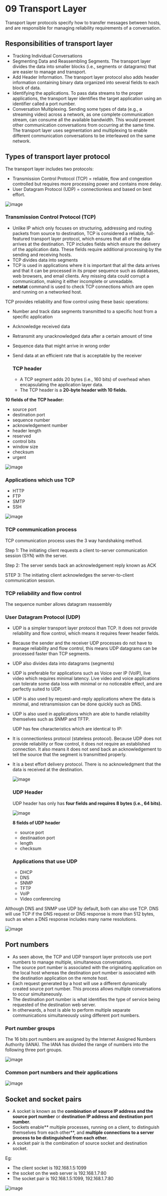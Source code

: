 # 09 Transport Layer
Transport layer protocols specify how to transfer messages between hosts, and are responsible for managing reliability requirements of a conversation. 

## Responsibilities of transport layer
- Tracking Individual Conversations
- Segmenting Data and Reassembling Segments. The transport layer divides the data into smaller blocks (i.e., segments or datagrams) that are easier to manage and transport.
- Add Header Information. The transport layer protocol also adds header information containing binary data organized into several fields to each block of data.
- Identifying the applications. To pass data streams to the proper applications, the transport layer identifies the target application using an identifier called a port number. 
- Conversation Multiplexing. Sending some types of data (e.g., a streaming video) across a network, as one complete communication stream, can consume all the available bandwidth. This would prevent other communication conversations from occurring at the same time. The transport layer uses segmentation and multiplexing to enable different communication conversations to be interleaved on the same network.

## Types of transport layer protocol
The transport layer includes two protocols:
- Transmission Control Protocol (TCP) = reliable, flow and congestion controlled but requires more processing power and contains more delay.
- User Datagram Protocol (UDP) = connectionless and based on best effort.

![image](https://github.com/Fong20/Learning-repository/assets/150316121/e68ed714-2159-4b41-98db-fa81aa0d7504)

### Transmission Control Protocol (TCP)
- Unlike IP which only focuses on structuring, addressing and routing packets from source to destination, TCP is considered a reliable, full-featured transport layer protocol, which ensures that all of the data arrives at the destination. TCP includes fields which ensure the delivery of the application data. These fields require additional processing by the sending and receiving hosts. 
- TCP divides data into segments
- TCP is used in applications where it is important that all the data arrives and that it can be processed in its proper sequence such as databases, web browsers, and email clients. Any missing data could corrupt a communication, making it either incomplete or unreadable.
- **netstat** command is used to check TCP connections which are open and running on a networked host.

TCP provides reliability and flow control using these basic operations:
- Number and track data segments transmitted to a specific host from a specific application
- Acknowledge received data
- Retransmit any unacknowledged data after a certain amount of time
- Sequence data that might arrive in wrong order
- Send data at an efficient rate that is acceptable by the receiver

  ### TCP header
  - A TCP segment adds 20 bytes (i.e., 160 bits) of overhead when encapsulating the application layer data.
  - The TCP header is a **20-byte header with 10 fields.**
  
 **10 fields of the TCP header:**
 - source port
 - destination port
 - sequence number
 - acknowledgement number
 - header length
 - reserved
 - control bits
 - window size
 - checksum
 - urgent

  ![image](https://github.com/Fong20/Learning-repository/assets/150316121/1d6d2bcc-d58f-4368-8be3-95302bd4461e)
  
  ### Applications which use TCP
  - HTTP
  - FTP
  - SMTP
  - SSH

  ![image](https://github.com/Fong20/Learning-repository/assets/150316121/70c97d1a-2b10-4a33-9da9-f87f67d1a156)

### TCP communication process
TCP communication process uses the 3 way handshaking method. 

Step 1: The initiating client requests a client to-server communication session (SYN) with the server.

Step 2: The server sends back an acknowledgement reply known as ACK

STEP 3: The initiating client acknowledges the server-to-client communication session.

### TCP reliability and flow control
The sequence number allows datagram reassembly

### User Datagram Protocol (UDP)
- UDP is a simpler transport layer protocol than TCP. It does not provide reliability and flow control, which means it requires fewer header fields.
- Because the sender and the receiver UDP processes do not have to manage reliability and flow control, this means UDP datagrams can be processed faster than TCP segments.
- UDP also divides data into datagrams (segments)
- UDP is preferable for applications such as Voice over IP (VoIP), live video which requires minimal latency.  Live video and voice applications can tolerate some data loss with minimal or no noticeable effect, and are perfectly suited to UDP.
- UDP is also used by request-and-reply applications where the data is minimal, and retransmission can be done quickly such as DNS.
- UDP is also used in applications which are able to handle reliability themselves such as SNMP and TFTP.

  UDP has few characteristics which are identical to IP:
- It is connectionless protocol (stateless protocol). Because UDP does not provide reliability or flow control, it does not require an established connection. It also means it does not send back an acknowledgement to tell the source that the segment is transmitted properly.
- It is a best effort delivery protocol. There is no acknowledgment that the data is received at the destination.

  ![image](https://github.com/Fong20/Learning-repository/assets/150316121/af8b26a0-8c94-47a8-9479-18feb0aea58c)

  ### UDP Header
  UDP header has only has **four fields and requires 8 bytes (i.e., 64 bits).**
  
  ![image](https://github.com/Fong20/Learning-repository/assets/150316121/fb6702fc-ea2f-4b17-a1d2-99a3a360b958)
  
  **8 fields of UDP header**
  - source port
  - destinaation port
  - length
  - checksum

  ### Applications that use UDP
  - DHCP
  - DNS
  - SNMP
  - TFTP
  - VoIP
  - Video conferencing

Although DNS and SNMP use UDP by default, both can also use TCP. DNS will use TCP if the DNS request or DNS response is more than 512 bytes, such as when a DNS response includes many name resolutions.

  ![image](https://github.com/Fong20/Learning-repository/assets/150316121/f5f92398-f600-4062-a95e-26b36d9fccdc)

## Port numbers
- As seen above, the TCP and UDP transport layer protocols use port numbers to manage multiple, simultaneous conversations.
- The source port number is associated with the originating application on the local host whereas the destination port number is associated with the destination application on the remote host.
- Each request generated by a host will use a different dynamically created source port number. This process allows multiple conversations to occur simultaneously.
- The destination port number is what identifies the type of service being requested of the destination web server.
- In otherwards, a host is able to perform multiple separate communications simultaneously using different port numbers.

### Port number groups
The 16 bits port numbers are assigned by the Internet Assigned Numbers Authority (IANA). The IANA has divided the range of numbers into the following three port groups.

![image](https://github.com/Fong20/Learning-repository/assets/150316121/167d879a-0cde-4050-9f45-79a743f3a8a6)

### Common port numbers and their applications

![image](https://github.com/Fong20/Learning-repository/assets/150316121/2028c77a-142a-4130-9421-b642c4f0c041)


## Socket and socket pairs
- A socket is known as the **combination of source IP address and the source port number** or **destination IP address and destination port number.**
- Sockets enable** multiple processes, running on a client, to distinguish themselves from each other**, and **multiple connections to a server process to be distinguished from each other.**
- A socket pair is the combination of source socket and destination socket.

Eg: 
- The client socket is 192.168.1.5:1099
- the socket on the web server is 192.168.1.7:80
- The socket pair is 192.168.1.5:1099, 192.168.1.7:80
  
![image](https://github.com/Fong20/Learning-repository/assets/150316121/16b416f9-f3d1-4e2f-8e64-01db89fdc6e8)


